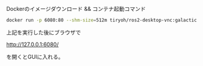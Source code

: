 Dockerのイメージダウンロード && コンテナ起動コマンド

```bash
docker run -p 6080:80 --shm-size=512m tiryoh/ros2-desktop-vnc:galactic
```

上記を実行した後にブラウザで

http://127.0.0.1:6080/

を開くとGUIに入れる。
